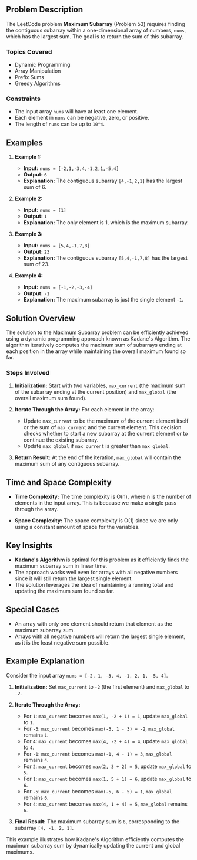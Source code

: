 ## Problem Description

The LeetCode problem **Maximum Subarray** (Problem 53) requires finding the contiguous subarray within a one-dimensional array of numbers, `nums`, which has the largest sum. The goal is to return the sum of this subarray.


### Topics Covered

- Dynamic Programming
- Array Manipulation
- Prefix Sums
- Greedy Algorithms


### Constraints

- The input array `nums` will have at least one element.
- Each element in `nums` can be negative, zero, or positive.
- The length of `nums` can be up to `10^4`.


## Examples

1. **Example 1:**
    - **Input:** `nums = [-2,1,-3,4,-1,2,1,-5,4]`
    - **Output:** `6`
    - **Explanation:** The contiguous subarray `[4,-1,2,1]` has the largest sum of 6.

2. **Example 2:**
    - **Input:** `nums = [1]`
    - **Output:** `1`
    - **Explanation:** The only element is 1, which is the maximum subarray.

3. **Example 3:**
    - **Input:** `nums = [5,4,-1,7,8]`
    - **Output:** `23`
    - **Explanation:** The contiguous subarray `[5,4,-1,7,8]` has the largest sum of 23.

4. **Example 4:**
    - **Input:** `nums = [-1,-2,-3,-4]`
    - **Output:** `-1`
    - **Explanation:** The maximum subarray is just the single element `-1`.


## Solution Overview

The solution to the Maximum Subarray problem can be efficiently achieved using a dynamic programming approach known as Kadane's Algorithm. The algorithm iteratively computes the maximum sum of subarrays ending at each position in the array while maintaining the overall maximum found so far.

### Steps Involved

1. **Initialization:** Start with two variables, `max_current` (the maximum sum of the subarray ending at the current position) and `max_global` (the overall maximum sum found).

2. **Iterate Through the Array:** For each element in the array:
    - Update `max_current` to be the maximum of the current element itself or the sum of `max_current` and the current element. This decision checks whether to start a new subarray at the current element or to continue the existing subarray.
    - Update `max_global` if `max_current` is greater than `max_global`.

3. **Return Result:** At the end of the iteration, `max_global` will contain the maximum sum of any contiguous subarray.


## Time and Space Complexity

- **Time Complexity:** The time complexity is O(n), where n is the number of elements in the input array. This is because we make a single pass through the array.

- **Space Complexity:** The space complexity is O(1) since we are only using a constant amount of space for the variables.


## Key Insights

- **Kadane's Algorithm** is optimal for this problem as it efficiently finds the maximum subarray sum in linear time.
- The approach works well even for arrays with all negative numbers since it will still return the largest single element.
- The solution leverages the idea of maintaining a running total and updating the maximum sum found so far.


## Special Cases

- An array with only one element should return that element as the maximum subarray sum.
- Arrays with all negative numbers will return the largest single element, as it is the least negative sum possible.


## Example Explanation

Consider the input array `nums = [-2, 1, -3, 4, -1, 2, 1, -5, 4]`.

1. **Initialization:** Set `max_current` to `-2` (the first element) and `max_global` to `-2`.

2. **Iterate Through the Array:**
    - For `1`: `max_current` becomes `max(1, -2 + 1) = 1`, update `max_global` to `1`.
    - For `-3`: `max_current` becomes `max(-3, 1 - 3) = -2`, `max_global` remains `1`.
    - For `4`: `max_current` becomes `max(4, -2 + 4) = 4`, update `max_global` to `4`.
    - For `-1`: `max_current` becomes `max(-1, 4 - 1) = 3`, `max_global` remains `4`.
    - For `2`: `max_current` becomes `max(2, 3 + 2) = 5`, update `max_global` to `5`.
    - For `1`: `max_current` becomes `max(1, 5 + 1) = 6`, update `max_global` to `6`.
    - For `-5`: `max_current` becomes `max(-5, 6 - 5) = 1`, `max_global` remains `6`.
    - For `4`: `max_current` becomes `max(4, 1 + 4) = 5`, `max_global` remains `6`.

3. **Final Result:** The maximum subarray sum is `6`, corresponding to the subarray `[4, -1, 2, 1]`.

This example illustrates how Kadane's Algorithm efficiently computes the maximum subarray sum by dynamically updating the current and global maximums.

